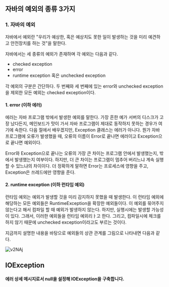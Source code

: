 ## 자바의 예외의 종류 3가지 



### 1. 자바의 예외

자바에서 예외란 "우리가 예상한, 혹은 예상치도 못한 일이 발생하는 것을 미리 예견하고 안전장치를 하는 것"을 말한다.

자바에서는 세 종류의 예외가 존재하며 각 예외는 다음과 같다.

- checked exception
- error
- runtime exception 혹은 unchecked exception

각 예외의 구분은 간단하다. 두 번째와 세 번째에 있는 error와 unchecked exception을 제외한 모든 예외는 checked exception이다.



#### 1. error (이하 에러)

에러는 자바 프로그램 밖에서 발생한 예외를 말한다. 가장 흔한 예가 서버의 디스크가 고장 났다든지, 메인보드가 맛이 가서 자바 프로그램이 제대로 동작하지 못하는 경우가 여기에 속한다. 다음 절에서 배우겠지만, Exception 클래스는 에러가 아니다. 뭔가 자바 프로그램에 오류가 발생했을 때, 오류의 이름이 Error로 끝나면 에러이고 Exception으로 끝나면 예외이다.

Error와 Exception으로 끝나는 오류의 가장 큰 차이는 프로그램 안에서 발생했는지, 밖에서 발생했는지 여부이다. 하지만, 더 큰 차이는 프로그램이 멈추어 버리느냐 계속 실행할 수 있느냐의 차이이다. 더 정확하게 말하면 Error는 프로세스에 영향을 주고, Exception은 쓰레드에만 영향을 준다.



#### 2. runtime exception (이하 런타임 예외)

런타임 예외는 예외가 발생할 것을 미리 감지하지 못했을 때 발생한다. 이 런타임 예외에 해당하는 모든 예외들은 RuntimeException을 확장한 예외들이다. 이 예외를 묶어주지 않는다고 해서 컴파일 할 때 예외가 발생하지 않는다. 하지만, 실행시에는 발생할 가능성이 있다. 그래서, 이러한 예외들을 런타임 예외리ㅏ고 한다. 그리고, 컴파일시에 체크를 하지 않기 때문에 unchecked exception이라고도 부르는 것이다.

지금까지 설명한 내용을 바탕으로 예외들의 상관 관계를 그림으로 나타내면 다음과 같다.





![v2NAj](C:\Users\user\Desktop\v2NAj.png)



## IOException

#### 에러 상세 메시지로서 null을 설정해 IOException을 구축합니다.



